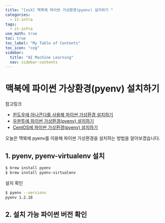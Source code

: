 ```yaml
---
title: "[osX] 맥북에 파이썬 가상환경(pyenv) 설치하기 " 
categories:
  - it-infra
tags:
  - it-infra
use_math: true
toc: true
toc_label: "My Table of Contents"
toc_icon: "cog"
sidebar:
  title: "AI Machine Learning"
  nav: sidebar-contents
---
```


# 맥북에 파이썬 가상환경(pyenv) 설치하기

참고링크

* [윈도우에 아나콘다를 사용해 파이썬 가상환경 설치하기](https://losskatsu.github.io/programming/py-conda/)
* [우분투에 파이썬 가상환경(pyenv) 설치하기](https://losskatsu.github.io/programming/pyenv/)
* [CentOS에 파이썬 가상환경(pyenv) 설치하기](https://losskatsu.github.io/it-infra/pyenv-centos6/)

오늘은 맥북에 pyenv를 이용해 파이썬 가상환경을 설치하는 방법을 알아보겠습니다. 

## 1. pyenv, pyenv-virtualenv 설치

```bash
$ brew install pyenv
$ brew install pyenv-virtualenv
```

설치 확인

```bash
$ pyenv --versions
pyenv 1.2.18
```

## 2. 설치 가능 파이썬 버전 확인
